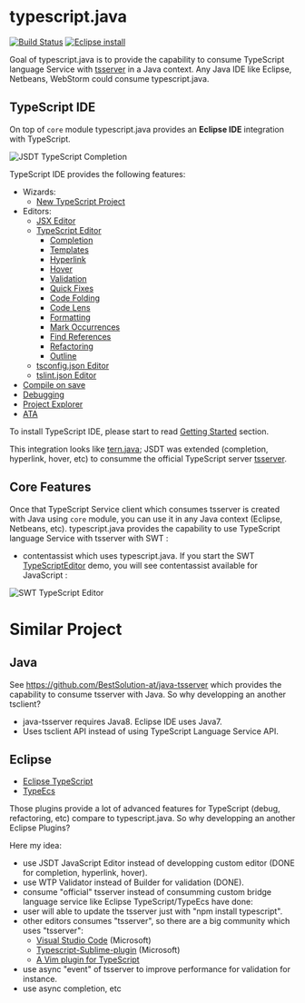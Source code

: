 # typescript.java

[![Build Status](https://secure.travis-ci.org/angelozerr/typescript.java.png)](http://travis-ci.org/angelozerr/typescript.java)
[![Eclipse install](https://marketplace.eclipse.org/sites/all/themes/solstice/public/images/marketplace/btn-install.png)](http://marketplace.eclipse.org/marketplace-client-intro?mpc_install=3037133)

Goal of typescript.java is to provide the capability to consume TypeScript language Service with [tsserver](https://github.com/Microsoft/TypeScript/blob/master/bin/tsserver) in a Java context. Any Java IDE like Eclipse, Netbeans, WebStorm could consume typescript.java.

## TypeScript IDE

On top of `core` module typescript.java provides an **Eclipse IDE** integration with TypeScript. 

![JSDT TypeScript Completion](https://github.com/angelozerr/typescript.java/wiki/images/JSDTTypeScriptCompletion.png)  

TypeScript IDE provides the following features:

  - Wizards:
    - [New TypeScript Project](https://github.com/angelozerr/typescript.java/wiki/TypeScript-Wizards#project)   
  - Editors:
    - [JSX Editor](https://github.com/angelozerr/typescript.java/wiki/JSX-Editor-Features)    
    - [TypeScript Editor](https://github.com/angelozerr/typescript.java/wiki/Editor-Features)
      - [Completion](https://github.com/angelozerr/typescript.java/wiki/Editor-Features#completion)
      - [Templates](https://github.com/angelozerr/typescript.java/wiki/Editor-Features#templates)        
      - [Hyperlink](https://github.com/angelozerr/typescript.java/wiki/Editor-Features#hyperlink)    
      - [Hover](https://github.com/angelozerr/typescript.java/wiki/Editor-Features#hover)
      - [Validation](https://github.com/angelozerr/typescript.java/wiki/Editor-Features#validation)            
      - [Quick Fixes](https://github.com/angelozerr/typescript.java/wiki/Editor-CodeFixes)
      - [Code Folding](https://github.com/angelozerr/typescript.java/wiki/Editor-Features#code-folding)
      - [Code Lens](https://github.com/angelozerr/typescript.java/wiki/Editor-CodeLens)
      - [Formatting](https://github.com/angelozerr/typescript.java/wiki/Editor-Features#formatting)
      - [Mark Occurrences](https://github.com/angelozerr/typescript.java/wiki/Editor-Features#mark-occurrences)      
      - [Find References](https://github.com/angelozerr/typescript.java/wiki/Editor-Features#find-references)
      - [Refactoring](https://github.com/angelozerr/typescript.java/wiki/Editor-Features#refactoring)
      - [Outline](https://github.com/angelozerr/typescript.java/wiki/Editor-Features#outline)
    - [tsconfig.json Editor](https://github.com/angelozerr/typescript.java/wiki/TSConfig-Editor-Features)        
    - [tslint.json Editor](https://github.com/angelozerr/typescript.java/wiki/TSLint-Editor-Features)      
  - [Compile on save](https://github.com/angelozerr/typescript.java/wiki/TypeScript-Compiler)
  - [Debugging](https://github.com/angelozerr/typescript.java/wiki/TypeScript-Debugging)    
  - [Project Explorer](https://github.com/angelozerr/typescript.java/wiki/Project-Explorer)
  - [ATA](https://github.com/angelozerr/typescript.java/wiki/ATA)
    
To install TypeScript IDE, please start to read [Getting Started](https://github.com/angelozerr/typescript.java/wiki/Getting-Started) section.

This integration looks like [tern.java](https://github.com/angelozerr/tern.java); JSDT was extended (completion, hyperlink, hover, etc) to consumme the official TypeScript server 
[tsserver](https://github.com/Microsoft/TypeScript/blob/master/bin/tsserver).

## Core Features

Once that TypeScript Service client which consumes tsserver is created with Java using `core` module, you can use it in any Java context (Eclipse, Netbeans, etc). 
typescript.java provides the capability to use TypeScript language Service with tsserver with SWT : 

 * contentassist which uses typescript.java. If you start the SWT [TypeScriptEditor](https://github.com/angelozerr/typescript.java/blob/master/samples/ts.eclipse.swt.samples/src/ts/eclipse/swt/samples/TypeScriptEditor.java) demo, 
you will see contentassist available for JavaScript : 

![SWT TypeScript Editor](https://github.com/angelozerr/typescript.java/wiki/images/SWTTypeScriptEditor.png)


# Similar Project

## Java 

See https://github.com/BestSolution-at/java-tsserver which provides the capability to consume tsserver with Java. So why developping an another tsclient?

 * java-tsserver requires Java8. Eclipse IDE uses Java7.
 * Uses tsclient API instead of using TypeScript Language Service API.

## Eclipse

 * [Eclipse TypeScript](https://github.com/palantir/eclipse-typescript)
 * [TypeEcs](http://typecsdev.com/)
 
Those plugins provide a lot of advanced features for TypeScript (debug, refactoring, etc) compare to typescript.java. So why developping an another Eclipse Plugins?

Here my idea:

 * use JSDT JavaScript Editor instead of developping custom editor (DONE for completion, hyperlink, hover).
 * use WTP Validator instead of Builder for validation (DONE).
 * consume "official" tsserver instead of consumming custom bridge language service like Eclipse TypeScript/TypeEcs have done:
  * user will able to update the tsserver just with "npm install typescript".
  * other editors consumes "tsserver", so there are a big community which uses "tsserver":
    * [Visual Studio Code](https://code.visualstudio.com/) (Microsoft)
    * [Typescript-Sublime-plugin](https://github.com/Microsoft/Typescript-Sublime-plugin) (Microsoft)
    * [A Vim plugin for TypeScript](https://github.com/Quramy/tsuquyomi)
 * use async "event" of tsserver to improve performance for validation for instance.
 * use async completion, etc
